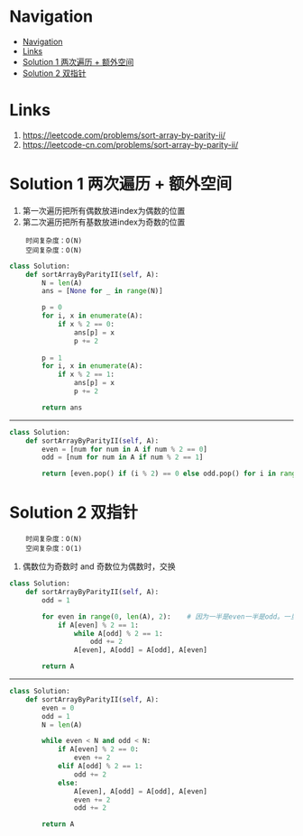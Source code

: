 # Navigation
- [Navigation](#navigation)
- [Links](#links)
- [Solution 1 两次遍历 + 额外空间](#solution-1-%e4%b8%a4%e6%ac%a1%e9%81%8d%e5%8e%86--%e9%a2%9d%e5%a4%96%e7%a9%ba%e9%97%b4)
- [Solution 2 双指针](#solution-2-%e5%8f%8c%e6%8c%87%e9%92%88)

# Links
1. https://leetcode.com/problems/sort-array-by-parity-ii/
2. https://leetcode-cn.com/problems/sort-array-by-parity-ii/


# Solution 1 两次遍历 + 额外空间
1. 第一次遍历把所有偶数放进index为偶数的位置
2. 第二次遍历把所有基数放进index为奇数的位置
```
    时间复杂度：O(N)
    空间复杂度：O(N)
```
```python
class Solution:
    def sortArrayByParityII(self, A):
        N = len(A)
        ans = [None for _ in range(N)]

        p = 0
        for i, x in enumerate(A):
            if x % 2 == 0:
                ans[p] = x
                p += 2
        
        p = 1
        for i, x in enumerate(A):
            if x % 2 == 1:
                ans[p] = x
                p += 2

        return ans
```
---
```python
class Solution:
    def sortArrayByParityII(self, A):
        even = [num for num in A if num % 2 == 0]
        odd = [num for num in A if num % 2 == 1]

        return [even.pop() if (i % 2) == 0 else odd.pop() for i in range(len(A))]
```

# Solution 2 双指针
```
    时间复杂度：O(N)
    空间复杂度：O(1)
```
1. 偶数位为奇数时 and 奇数位为偶数时，交换

```python
class Solution:
    def sortArrayByParityII(self, A):
        odd = 1

        for even in range(0, len(A), 2):    # 因为一半是even一半是odd。一旦所有偶数都放在正确的位置上，奇数也一定放在正确的位置。
            if A[even] % 2 == 1:
                while A[odd] % 2 == 1:
                    odd += 2
                A[even], A[odd] = A[odd], A[even]

        return A
```
---
```python
class Solution:
    def sortArrayByParityII(self, A):
        even = 0
        odd = 1
        N = len(A)

        while even < N and odd < N:
            if A[even] % 2 == 0:
                even += 2
            elif A[odd] % 2 == 1:
                odd += 2
            else:
                A[even], A[odd] = A[odd], A[even]
                even += 2
                odd += 2

        return A
```